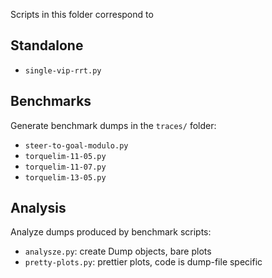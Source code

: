 Scripts in this folder correspond to

## Standalone

- `single-vip-rrt.py`

## Benchmarks

Generate benchmark dumps in the `traces/` folder:

- `steer-to-goal-modulo.py`
- `torquelim-11-05.py`
- `torquelim-11-07.py`
- `torquelim-13-05.py`

## Analysis

Analyze dumps produced by benchmark scripts:

- `analysze.py`: create Dump objects, bare plots
- `pretty-plots.py`: prettier plots, code is dump-file specific
